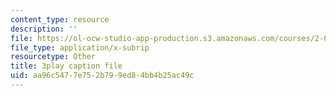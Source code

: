```yaml
---
content_type: resource
description: ''
file: https://ol-ocw-studio-app-production.s3.amazonaws.com/courses/2-003sc-engineering-dynamics-fall-2011/aa96c5477e752b799ed84bb4b25ac49c_osyKjTQuwlk.srt
file_type: application/x-subrip
resourcetype: Other
title: 3play caption file
uid: aa96c547-7e75-2b79-9ed8-4bb4b25ac49c
---
```

